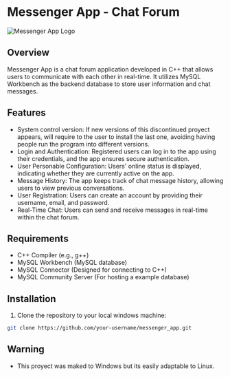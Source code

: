 # Messenger App - Chat Forum

![Messenger App Logo](/path/to/logo.png)

## Overview

Messenger App is a chat forum application developed in C++ that allows users to communicate with each other in real-time. It utilizes MySQL Workbench as the backend database to store user information and chat messages.

## Features

- System control version: If new versions of this discontinued proyect appears, will require to the user to install the last one, avoiding having people run the program into different versions.
- Login and Authentication: Registered users can log in to the app using their credentials, and the app ensures secure authentication.
- User Personable Configuration: Users' online status is displayed, indicating whether they are currently active on the app.
- Message History: The app keeps track of chat message history, allowing users to view previous conversations.
- User Registration: Users can create an account by providing their username, email, and password.
- Real-Time Chat: Users can send and receive messages in real-time within the chat forum.

## Requirements

- C++ Compiler (e.g., g++)
- MySQL Workbench (MySQL database)
- MySQL Connector (Designed for connecting to C++)
- MySQL Community Server (For hosting a example database)

## Installation

1. Clone the repository to your local windows machine:

```bash
git clone https://github.com/your-username/messenger_app.git
```

## Warning

- This proyect was maked to Windows but its easily adaptable to Linux.
